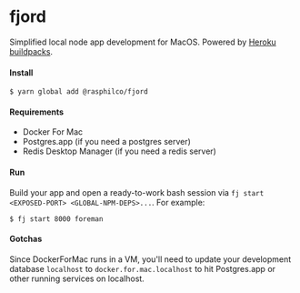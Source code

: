 fjord
===

Simplified local node app development for MacOS. Powered by [Heroku buildpacks](https://devcenter.heroku.com/articles/buildpacks).

#### Install

`$ yarn global add @rasphilco/fjord`

#### Requirements

- Docker For Mac
- Postgres.app (if you need a postgres server)
- Redis Desktop Manager (if you need a redis server)

#### Run

Build your app and open a ready-to-work bash session via `fj start <EXPOSED-PORT> <GLOBAL-NPM-DEPS>...`. For example:

`$ fj start 8000 foreman`

#### Gotchas

Since DockerForMac runs in a VM, you'll need to update your development database `localhost` to `docker.for.mac.localhost` to hit Postgres.app or other running services on localhost.

